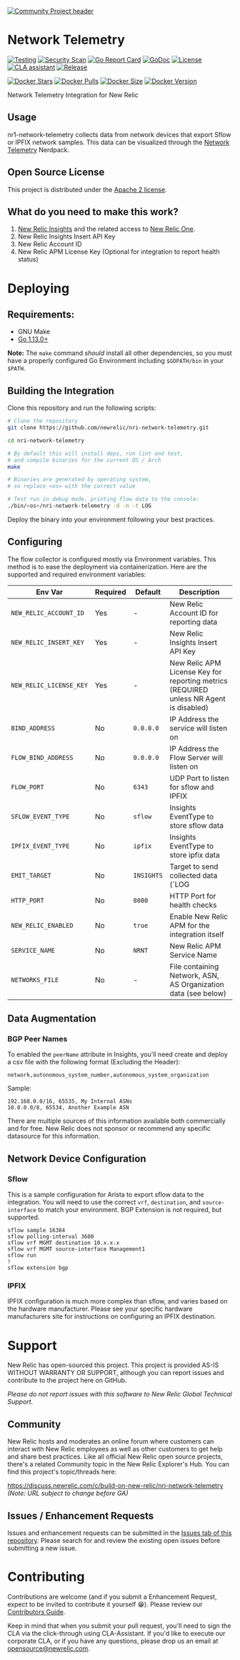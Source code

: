 [![Community Project header](https://github.com/newrelic/open-source-office/raw/master/examples/categories/images/Community_Project.png)](https://github.com/newrelic/open-source-office/blob/master/examples/categories/index.md#category-community-project)

# Network Telemetry

[![Testing](https://github.com/newrelic/nri-network-telemetry/workflows/Testing/badge.svg)](https://github.com/newrelic/nri-network-telemetry/actions)
[![Security Scan](https://github.com/newrelic/nri-network-telemetry/workflows/Security%20Scan/badge.svg)](https://github.com/newrelic/nri-network-telemetry/actions)
[![Go Report Card](https://goreportcard.com/badge/github.com/newrelic/nri-network-telemetry?style=flat-square)](https://goreportcard.com/report/github.com/newrelic/nri-network-telemetry)
[![GoDoc](https://godoc.org/github.com/newrelic/nri-network-telemetry?status.svg)](https://godoc.org/github.com/newrelic/nri-network-telemetry)
[![License](https://img.shields.io/badge/License-Apache%202.0-blue.svg)](https://github.com/newrelic/nri-network-telemetry/blob/master/LICENSE)
[![CLA assistant](https://cla-assistant.io/readme/badge/newrelic/nri-network-telemetry)](https://cla-assistant.io/newrelic/nri-network-telemetry)
[![Release](https://img.shields.io/github/v/release/newrelic/nri-network-telemetry?sort=semver)](https://github.com/newrelic/nri-network-telemetry/releases/latest)

[![Docker Stars](https://img.shields.io/docker/stars/newrelic/nri-network-telemetry.svg)](https://hub.docker.com/r/newrelic/nri-network-telemetry)
[![Docker Pulls](https://img.shields.io/docker/pulls/newrelic/nri-network-telemetry.svg)](https://hub.docker.com/r/newrelic/nri-network-telemetry)
[![Docker Size](https://img.shields.io/docker/image-size/newrelic/nri-network-telemetry.svg?sort=semver)](https://hub.docker.com/r/newrelic/nri-network-telemetry)
[![Docker Version](https://img.shields.io/docker/v/newrelic/nri-network-telemetry.svg?sort=semver)](https://hub.docker.com/r/newrelic/nri-network-telemetry)

Network Telemetry Integration for New Relic

## Usage

nr1-network-telemetry collects data from network devices that export Sflow or
IPFIX network samples. This data can be visualized through the [Network
Telemetry](https://github.com/newrelic/nr1-network-telemetry) Nerdpack.

## Open Source License

This project is distributed under the [Apache 2 license](LICENSE).

## What do you need to make this work?

1. [New Relic Insights](https://newrelic.com/products/insights) and the related access to [New Relic One](https://newrelic.com/platform).
1. New Relic Insights Insert API Key
1. New Relic Account ID
1. New Relic APM License Key (Optional for integration to report health status)

# Deploying

## Requirements:

* GNU Make
* [Go 1.13.0+](https://golang.org/doc/install)

**Note:** The `make` command *should* install all other dependencies, so you must have a properly configured Go Environment including `$GOPATH/bin` in your `$PATH`.

## Building the Integration

Clone this repository and run the following scripts:

```bash
# Clone the repository
git clone https://github.com/newrelic/nri-network-telemetry.git

cd nri-network-telemetry

# By default this will install deps, run lint and test,
# and compile binaries for the current OS / Arch
make

# Binaries are generated by operating system,
# so replace <os> with the correct value

# Test run in debug mode, printing flow data to the console:
./bin/<os>/nri-network-telemetry -d -n -t LOG
```

Deploy the binary into your environment following your best practices.


## Configuring

The flow collector is configured mostly via Environment variables. This method
is to ease the deployment via containerization.  Here are the supported and
required environment variables:

| Env Var | Required | Default | Description |
|---------|----------|---------|-------------|
| `NEW_RELIC_ACCOUNT_ID` | Yes | - | New Relic Account ID for reporting data |
| `NEW_RELIC_INSERT_KEY` | Yes | - | New Relic Insights Insert API Key |
| `NEW_RELIC_LICENSE_KEY` | Yes | - | New Relic APM License Key for reporting metrics (REQUIRED unless NR Agent is disabled) |
| `BIND_ADDRESS` | No | `0.0.0.0` | IP Address the service will listen on |
| `FLOW_BIND_ADDRESS` | No | `0.0.0.0` | IP Address the Flow Server will listen on |
| `FLOW_PORT` | No | `6343` | UDP Port to listen for sflow and IPFIX |
| `SFLOW_EVENT_TYPE` | No | `sflow` | Insights EventType to store sflow data |
| `IPFIX_EVENT_TYPE` | No | `ipfix` | Insights EventType to store ipfix data |
| `EMIT_TARGET` | No | `INSIGHTS` | Target to send collected data (`LOG | INSIGHTS`) |
| `HTTP_PORT` | No | `8080` | HTTP Port for health checks |
| `NEW_RELIC_ENABLED` | No | `true` | Enable New Relic APM for the integration itself |
| `SERVICE_NAME` | No | `NRNT` | New Relic APM Service Name |
| `NETWORKS_FILE` | No | - | File containing Network, ASN, AS Organization data (see below) |


## Data Augmentation

### BGP Peer Names

To enabled the `peerName` attribute in Insights, you'll need create and deploy a csv file with the following format (Excluding the Header):

`network,autonomous_system_number,autonomous_system_organization`

Sample:

```
192.168.0.0/16, 65535, My Internal ASNs
10.0.0.0/8, 65534, Another Example ASN
```

There are multiple sources of this information available both commercially and for free.  New Relic does not sponsor or recommend any specific datasource for this information.

## Network Device Configuration

### Sflow

This is a sample configuration for Arista to export sflow data to the integration.  You will need to use the correct `vrf`, `destination`, and `source-interface` to match your environment. BGP Extension is not required, but supported.


```
sflow sample 16384
sflow polling-interval 3600
sflow vrf MGMT destination 10.x.x.x
sflow vrf MGMT source-interface Management1
sflow run
!
sflow extension bgp
```

### IPFIX

IPFIX configuration is much more complex than sflow, and varies based on the hardware manufacturer.  Please see your specific hardware manufacturers site for instructions on configuring an IPFIX destination.


# Support

New Relic has open-sourced this project. This project is provided AS-IS WITHOUT WARRANTY OR SUPPORT, although you can report issues and contribute to the project here on GitHub.

_Please do not report issues with this software to New Relic Global Technical Support._

## Community

New Relic hosts and moderates an online forum where customers can interact with New Relic
employees as well as other customers to get help and share best practices. Like all official
New Relic open source projects, there's a related Community topic in the New Relic Explorer's
Hub. You can find this project's topic/threads here:

https://discuss.newrelic.com/c/build-on-new-relic/nri-network-telemetry
*(Note: URL subject to change before GA)*

## Issues / Enhancement Requests

Issues and enhancement requests can be submitted in the [Issues tab of this repository](https://github.com/newrelic/nri-network-telemetry/issues).
Please search for and review the existing open issues before submitting a new issue.

# Contributing

Contributions are welcome (and if you submit a Enhancement Request, expect to be invited to
contribute it yourself :grin:). Please review our [Contributors Guide](CONTRIBUTING.md).

Keep in mind that when you submit your pull request, you'll need to sign the CLA via the
click-through using CLA-Assistant. If you'd like to execute our corporate CLA, or if you
have any questions, please drop us an email at opensource@newrelic.com.

